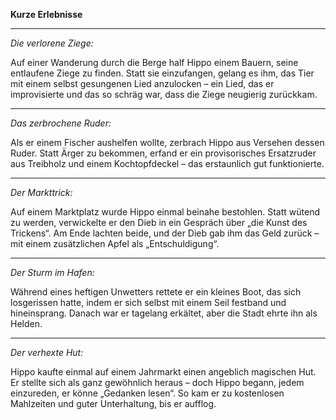 **Kurze Erlebnisse**

---
_Die verlorene Ziege:_

Auf einer Wanderung durch die Berge half Hippo einem Bauern, seine entlaufene Ziege zu finden. Statt 
sie einzufangen, gelang es ihm, das Tier mit einem selbst gesungenen Lied anzulocken – ein Lied, das er 
improvisierte und das so schräg war, dass die Ziege neugierig zurückkam.

---
_Das zerbrochene Ruder:_

Als er einem Fischer aushelfen wollte, zerbrach Hippo aus Versehen dessen Ruder. Statt Ärger zu bekommen, 
erfand er ein provisorisches Ersatzruder aus Treibholz und einem Kochtopfdeckel – das erstaunlich 
gut funktionierte.

---
_Der Markttrick:_

Auf einem Marktplatz wurde Hippo einmal beinahe bestohlen. Statt wütend zu werden, verwickelte er den 
Dieb in ein Gespräch über „die Kunst des Trickens“. Am Ende lachten beide, und der Dieb gab ihm das 
Geld zurück – mit einem zusätzlichen Apfel als „Entschuldigung“.

---
_Der Sturm im Hafen:_

Während eines heftigen Unwetters rettete er ein kleines Boot, das sich losgerissen hatte, indem er 
sich selbst mit einem Seil festband und hineinsprang. Danach war er tagelang erkältet, aber die Stadt 
ehrte ihn als Helden.

---
_Der verhexte Hut:_

Hippo kaufte einmal auf einem Jahrmarkt einen angeblich magischen Hut. Er stellte sich als ganz 
gewöhnlich heraus – doch Hippo begann, jedem einzureden, er könne „Gedanken lesen“. So kam er zu 
kostenlosen Mahlzeiten und guter Unterhaltung, bis er aufflog.
